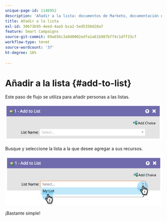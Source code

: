 ```yaml
---
unique-page-id: 1146952
description: 'Añadir a la lista: documentos de Marketo, documentación del producto'
title: Añadir a la lista
exl-id: 30673b95-4eed-4aa5-bca2-5ed5350d28a7
feature: Smart Campaigns
source-git-commit: 09a656c3a0d0002edfa1a61b987bff4c1dff33cf
workflow-type: tm+mt
source-wordcount: '37'
ht-degree: 16%

---
```


# Añadir a la lista {#add-to-list}

Este paso de flujo se utiliza para añadir personas a las listas.

![](assets/add-to-list-1.png)

Busque y seleccione la lista a la que desee agregar a sus recursos.

![](assets/add-to-list-2.png)

¡Bastante simple!
